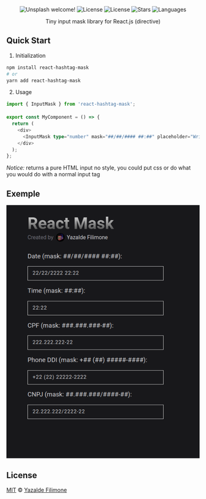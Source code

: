  <p align="center">
  <img src="https://img.shields.io/static/v1?label=react-hashtag-mask&message=Welcome&color=FFFFFF&labelColor=110C2F" alt="Unsplash welcome!" />
  <img alt="License" src="https://img.shields.io/static/v1?label=version&message=1.0&color=FFFFFF&labelColor=110C2F">
  <img alt="License" src="https://img.shields.io/static/v1?label=license&message=MIT&color=FFFFFF&labelColor=110C2F">
  <img alt="Stars" src="https://img.shields.io/github/stars/yazaldefilimonepinto/react-hashtag-mask?color=FFFFFF&labelColor=110C2F">
  <img alt="Languages" src="https://img.shields.io/github/languages/count/yazaldefilimonepinto/react-hashtag-mask?color=FFFFFF&labelColor=110C2F">
</p>
<p align="center" >
Tiny input mask library for React.js (directive)
<P/>

## Quick Start

1. Initialization

```bash
npm install react-hashtag-mask
# or
yarn add react-hashtag-mask
```

2. Usage

```ts
import { InputMask } from 'react-hashtag-mask';

export const MyComponent = () => {
  return (
    <div>
      <InputMask type="number" mask="##/##/#### ##:##" placeholder="Write here..." />
    </div>
  );
};
```

_Notice:_ returns a pure HTML input no style, you could put css or do what you would do with a normal input tag

## Exemple

![Mask Exemple](.assets/mask.png)

## License

[MIT](https://github.com/yazaldefilimonepinto/react-hashtag-mask/blob/main/LICENSE) © [Yazalde Filimone](https://www.linkedin.com/in/yazalde-filimone/)

